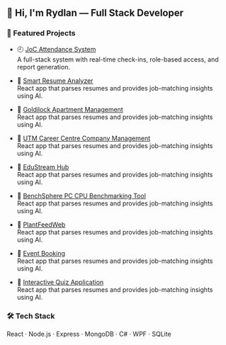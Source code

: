 ## 👋 Hi, I'm Rydlan — Full Stack Developer

### 🚀 Featured Projects
- 🕘 [JoC Attendance System](https://github.com/leapoffaithshipit/joc-attendance)  
  A full-stack system with real-time check-ins, role-based access, and report generation.

- 📄 [Smart Resume Analyzer](https://github.com/leapoffaithshipit/smart-resume-analyzer)  
  React app that parses resumes and provides job-matching insights using AI.

- 📄 [Goldilock Apartment Management](https://github.com/leapoffaithshipit/Goldilock-Apartment-Management-)  
  React app that parses resumes and provides job-matching insights using AI.

- 📄 [UTM Career Centre Company Management](https://github.com/hafiyhakimi/PlantFeedWeb)  
  React app that parses resumes and provides job-matching insights using AI.

- 📄 [EduStream Hub](https://github.com/hafiyhakimi/PlantFeedWeb)  
  React app that parses resumes and provides job-matching insights using AI.

- 📄 [BenchSphere PC CPU Benchmarking Tool](https://github.com/ahmkhairy/event-booking)  
  React app that parses resumes and provides job-matching insights using AI.

- 📄 [PlantFeedWeb](https://github.com/hafiyhakimi/PlantFeedWeb)  
  React app that parses resumes and provides job-matching insights using AI.

- 📄 [Event Booking](https://github.com/ahmkhairy/event-booking)  
  React app that parses resumes and provides job-matching insights using AI.

- 📄 [Interactive Quiz Application](https://github.com/ahmkhairy/event-booking)  
  React app that parses resumes and provides job-matching insights using AI.

### 🛠️ Tech Stack
React · Node.js · Express · MongoDB · C# · WPF · SQLite
